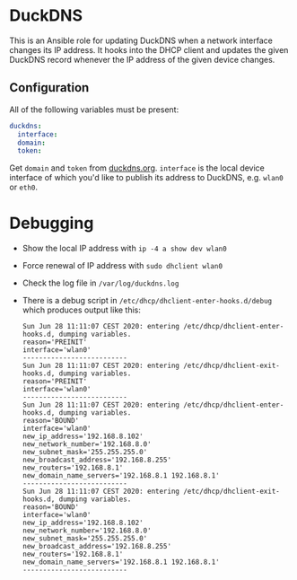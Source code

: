 # DuckDNS

This is an Ansible role for updating DuckDNS when a network interface changes its IP address. It hooks into the DHCP client and updates the given DuckDNS record whenever the IP address of the given device changes.

## Configuration

All of the following variables must be present:

```yaml
duckdns:
  interface:
  domain:
  token:
```

Get `domain` and `token` from [duckdns.org](http://duckdns.org). `interface` is the local device interface of which you'd like to publish its address to DuckDNS, e.g. `wlan0` or `eth0`.

# Debugging

* Show the local IP address with `ip -4 a show dev wlan0`
* Force renewal of IP address with `sudo dhclient wlan0`
* Check the log file in `/var/log/duckdns.log`
* There is a debug script in `/etc/dhcp/dhclient-enter-hooks.d/debug` which produces output like this:

  ```
  Sun Jun 28 11:11:07 CEST 2020: entering /etc/dhcp/dhclient-enter-hooks.d, dumping variables.
  reason='PREINIT'
  interface='wlan0'
  --------------------------
  Sun Jun 28 11:11:07 CEST 2020: entering /etc/dhcp/dhclient-exit-hooks.d, dumping variables.
  reason='PREINIT'
  interface='wlan0'
  --------------------------
  Sun Jun 28 11:11:07 CEST 2020: entering /etc/dhcp/dhclient-enter-hooks.d, dumping variables.
  reason='BOUND'
  interface='wlan0'
  new_ip_address='192.168.8.102'
  new_network_number='192.168.8.0'
  new_subnet_mask='255.255.255.0'
  new_broadcast_address='192.168.8.255'
  new_routers='192.168.8.1'
  new_domain_name_servers='192.168.8.1 192.168.8.1'
  --------------------------
  Sun Jun 28 11:11:07 CEST 2020: entering /etc/dhcp/dhclient-exit-hooks.d, dumping variables.
  reason='BOUND'
  interface='wlan0'
  new_ip_address='192.168.8.102'
  new_network_number='192.168.8.0'
  new_subnet_mask='255.255.255.0'
  new_broadcast_address='192.168.8.255'
  new_routers='192.168.8.1'
  new_domain_name_servers='192.168.8.1 192.168.8.1'
  --------------------------
  ```
